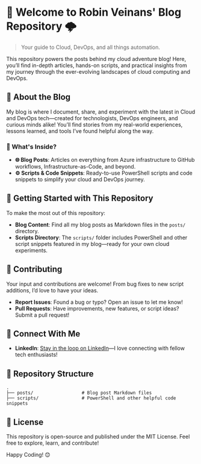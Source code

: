 # 🚀 Welcome to Robin Veinans' Blog Repository 🌩️

> Your guide to Cloud, DevOps, and all things automation.

This repository powers the posts behind my cloud adventure blog! Here, you’ll find in-depth articles, hands-on scripts, and practical insights from my journey through the ever-evolving landscapes of cloud computing and DevOps.

## 🧭 About the Blog

My blog is where I document, share, and experiment with the latest in Cloud and DevOps tech—created for technologists, DevOps engineers, and curious minds alike! You’ll find stories from my real-world experiences, lessons learned, and tools I’ve found helpful along the way.

### 📝 What's Inside?

- **🌐 Blog Posts**: Articles on everything from Azure infrastructure to GitHub workflows, Infrastructure-as-Code, and beyond.
- **⚙️ Scripts & Code Snippets**: Ready-to-use PowerShell scripts and code snippets to simplify your cloud and DevOps journey.

## 🚀 Getting Started with This Repository

To make the most out of this repository:

- **Blog Content**: Find all my blog posts as Markdown files in the `posts/` directory.
- **Scripts Directory**: The `scripts/` folder includes PowerShell and other script snippets featured in my blog—ready for your own cloud experiments.

## 🤝 Contributing

Your input and contributions are welcome! From bug fixes to new script additions, I’d love to have your ideas.

- **Report Issues**: Found a bug or typo? Open an issue to let me know!
- **Pull Requests**: Have improvements, new features, or script ideas? Submit a pull request!

## 📡 Connect With Me

- **LinkedIn**: [Stay in the loop on LinkedIn](https://www.linkedin.com/in/veinan/)—I love connecting with fellow tech enthusiasts!

## 📂 Repository Structure

```plaintext
.
├── posts/                  # Blog post Markdown files
├── scripts/                # PowerShell and other helpful code snippets
```

## 📜 License

This repository is open-source and published under the MIT License. Feel free to explore, learn, and contribute!

Happy Coding! 😊

[gem]: https://rubygems.org/gems/jekyll-theme-chirpy
[chirpy]: https://github.com/cotes2020/jekyll-theme-chirpy/
[use-template]: https://github.com/cotes2020/chirpy-starter/generate
[CD]: https://en.wikipedia.org/wiki/Continuous_deployment
[mit]: https://github.com/cotes2020/chirpy-starter/blob/master/LICENSE